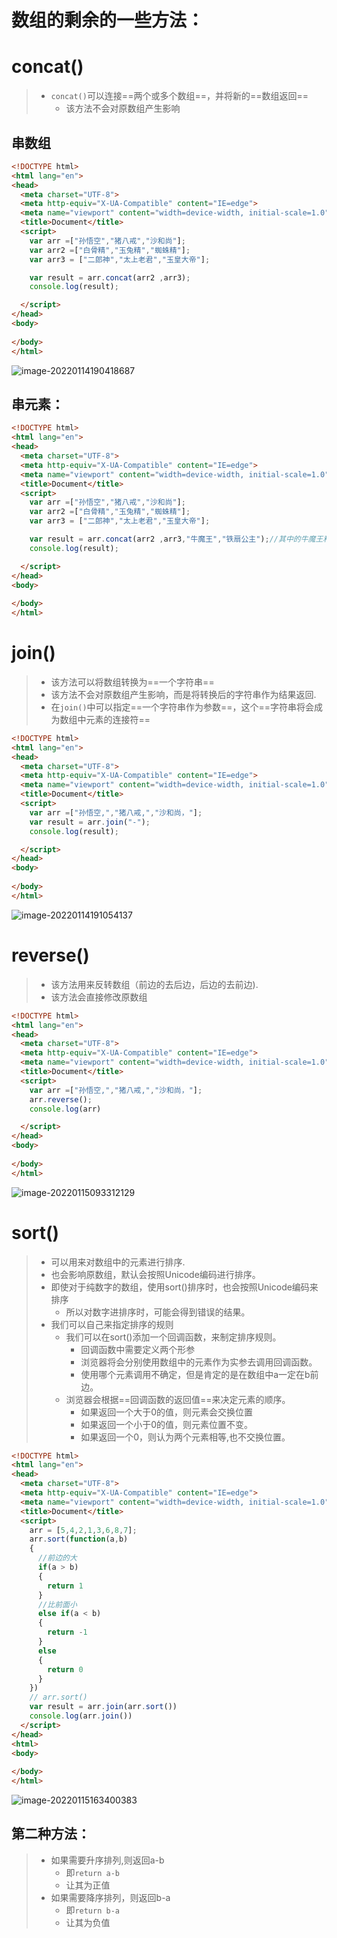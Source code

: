# 数组的剩余的一些方法：

#  concat()

> - `concat()`可以连接==两个或多个数组==，并将新的==数组返回==
>   - 该方法不会对原数组产生影响

## 串数组

```html
<!DOCTYPE html>
<html lang="en">
<head>
  <meta charset="UTF-8">
  <meta http-equiv="X-UA-Compatible" content="IE=edge">
  <meta name="viewport" content="width=device-width, initial-scale=1.0">
  <title>Document</title>
  <script>
    var arr =["孙悟空","猪八戒","沙和尚"];
    var arr2 =["白骨精","玉兔精","蜘蛛精"];
    var arr3 = ["二郎神","太上老君","玉皇大帝"];

    var result = arr.concat(arr2 ,arr3);
    console.log(result);

  </script>
</head>
<body>
  
</body>
</html>
```

![image-20220114190418687](image-20220114190418687.png)

## 串元素：

```html
<!DOCTYPE html>
<html lang="en">
<head>
  <meta charset="UTF-8">
  <meta http-equiv="X-UA-Compatible" content="IE=edge">
  <meta name="viewport" content="width=device-width, initial-scale=1.0">
  <title>Document</title>
  <script>
    var arr =["孙悟空","猪八戒","沙和尚"];
    var arr2 =["白骨精","玉兔精","蜘蛛精"];
    var arr3 = ["二郎神","太上老君","玉皇大帝"];

    var result = arr.concat(arr2 ,arr3,"牛魔王","铁扇公主");//其中的牛魔王和铁扇公主就是元素。
    console.log(result);

  </script>
</head>
<body>
  
</body>
</html>
```

# join()

> - 该方法可以将数组转换为==一个字符串==
> - 该方法不会对原数组产生影响，而是将转换后的字符串作为结果返回.
> - 在`join()`中可以指定==一个字符串作为参数==，这个==字符串将会成为数组中元素的连接符==

```html
<!DOCTYPE html>
<html lang="en">
<head>
  <meta charset="UTF-8">
  <meta http-equiv="X-UA-Compatible" content="IE=edge">
  <meta name="viewport" content="width=device-width, initial-scale=1.0">
  <title>Document</title>
  <script>
    var arr =["孙悟空,","猪八戒,","沙和尚，"];
    var result = arr.join("-");
    console.log(result);

  </script>
</head>
<body>
  
</body>
</html>
```

![image-20220114191054137](image-20220114191054137.png)

# reverse()

> - 该方法用来反转数组（前边的去后边，后边的去前边).
> - 该方法会直接修改原数组

```html
<!DOCTYPE html>
<html lang="en">
<head>
  <meta charset="UTF-8">
  <meta http-equiv="X-UA-Compatible" content="IE=edge">
  <meta name="viewport" content="width=device-width, initial-scale=1.0">
  <title>Document</title>
  <script>
    var arr =["孙悟空,","猪八戒,","沙和尚，"];
    arr.reverse();
    console.log(arr)

  </script>
</head>
<body>
  
</body>
</html>
```

![image-20220115093312129](image-20220115093312129.png)

# sort()

> -  可以用来对数组中的元素进行排序.
>   - 也会影响原数组，默认会按照Unicode编码进行排序。
> - 即使对于纯数字的数组，使用sort()排序时，也会按照Unicode编码来排序
>   - 所以对数字进排序时，可能会得到错误的结果。
> - 我们可以自己来指定排序的规则
>   - 我们可以在sort()添加一个回调函数，来制定排序规则。
>     - 回调函数中需要定义两个形参
>     - 浏览器将会分别使用数组中的元素作为实参去调用回调函数。
>     - 使用哪个元素调用不确定，但是肯定的是在数组中a一定在b前边。
>   - 浏览器会根据==回调函数的返回值==来决定元素的顺序。
>     - 如果返回一个大于0的值，则元素会交换位置  
>     - 如果返回一个小于0的值，则元素位置不变。
>     - 如果返回一个0，则认为两个元素相等,也不交换位置。

```html
<!DOCTYPE html>
<html lang="en">
<head>
  <meta charset="UTF-8">
  <meta http-equiv="X-UA-Compatible" content="IE=edge">
  <meta name="viewport" content="width=device-width, initial-scale=1.0">
  <title>Document</title>
  <script>
    arr = [5,4,2,1,3,6,8,7];
    arr.sort(function(a,b)
    {
      //前边的大
      if(a > b)
      {
        return 1
      }
      //比前面小
      else if(a < b)
      {
        return -1
      }
      else
      {
        return 0
      }
    })
    // arr.sort()
    var result = arr.join(arr.sort())
    console.log(arr.join())
  </script>
</head>
<html>
<body>
  
</body>
</html>
```

 ![image-20220115163400383](image-20220115163400383.png)

## 第二种方法：

> - 如果需要升序排列,则返回a-b
>   - 即`return a-b`
>   - 让其为正值
> - 如果需要降序排列，则返回b-a
>   - 即`return b-a`
>   - 让其为负值

```html

```

